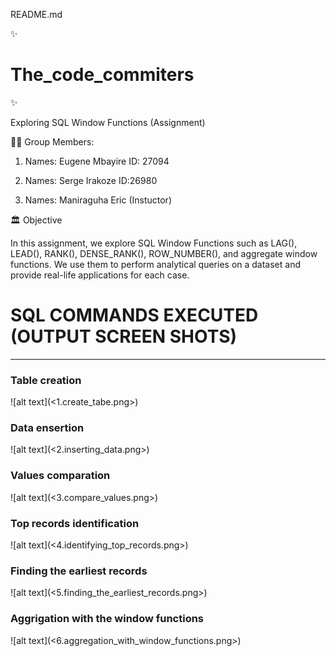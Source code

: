 README.md

✨ <h1>The_code_commiters </h1> ✨

Exploring SQL Window Functions (Assignment)


👨‍💼 Group Members:

1. Names: Eugene Mbayire
      ID: 27094

2. Names: Serge Irakoze
	  ID:26980

3. Names: Maniraguha Eric (Instuctor)


🏛️ Objective

In this assignment, we explore SQL Window Functions such as LAG(), LEAD(), RANK(), DENSE_RANK(), ROW_NUMBER(), and aggregate window functions. We use them to perform analytical queries on a dataset and provide real-life applications for each case.



<h1>  SQL COMMANDS EXECUTED (OUTPUT SCREEN SHOTS) </h1>
<hr>

<h3> Table creation </h3>
![alt text](<1.create_tabe.png>)

<h3> Data ensertion </h3>
![alt text](<2.inserting_data.png>)

<h3> Values comparation </h3>
![alt text](<3.compare_values.png>)

<h3> Top records identification </h3>
![alt text](<4.identifying_top_records.png>)

<h3> Finding the earliest records </h3>
![alt text](<5.finding_the_earliest_records.png>)

<h3> Aggrigation with the window functions </h3>
![alt text](<6.aggregation_with_window_functions.png>)	